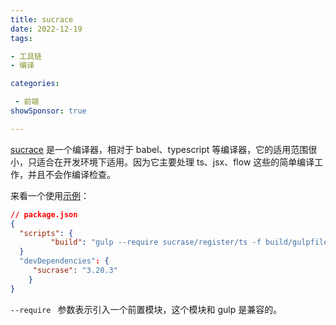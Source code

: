 ```yaml
---
title: sucrace
date: 2022-12-19
tags: 

- 工具链
- 编译

categories:

 - 前端
showSponsor: true

---
```


[sucrace](https://www.npmjs.com/package/sucrase) 是一个编译器，相对于 babel、typescript 等编译器，它的适用范围很小，只适合在开发环境下适用。因为它主要处理 ts、jsx、flow 这些的简单编译工作，并且不会作编译检查。

来看一个使用[示例](https://github.com/wishzhang/wish-cvue/blob/main/package.json)：

```json
// package.json
{
  "scripts": {
		 "build": "gulp --require sucrase/register/ts -f build/gulpfile.ts",
  }
  "devDependencies": {
  	 "sucrase": "3.20.3"
	}
}
```

`--require ` 参数表示引入一个前置模块，这个模块和 gulp 是兼容的。